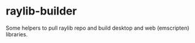 # raylib-builder
Some helpers to pull raylib repo and build desktop and web (emscripten) libraries. 
